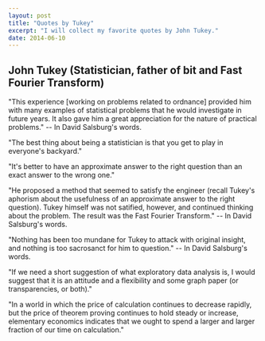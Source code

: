 ```yaml
---
layout: post
title: "Quotes by Tukey"
excerpt: "I will collect my favorite quotes by John Tukey."
date: 2014-06-10
---
```


## John Tukey (Statistician, father of bit and Fast Fourier Transform)

"This experience [working on problems related to ordnance] provided him with many examples of statistical problems that he would investigate in future years. It also gave him a great appreciation for the nature of practical problems." -- In David Salsburg's words.

"The best thing about being a statistician is that you get to play in everyone's backyard."
    
"It's better to have an approximate answer to the right question than an exact answer to the wrong one."

"He proposed a method that seemed to satisfy the engineer (recall Tukey's aphorism about the usefulness of an approximate answer to the right question). Tukey himself was not satified, however, and continued thinking about the problem. The result was the Fast Fourier Transform." -- In David Salsburg's words.

"Nothing has been too mundane for Tukey to attack with original insight, and nothing is too sacrosanct for him to question." -- In David Salsburg's words.

"If we need a short suggestion of what exploratory data analysis is, I would suggest that it is an attitude and a flexibility and some graph paper (or transparencies, or both)."

"In a world in which the price of calculation continues to decrease rapidly, but the price of theorem proving continues to hold steady or increase, elementary economics indicates that we ought to spend a larger and larger fraction of our time on calculation."